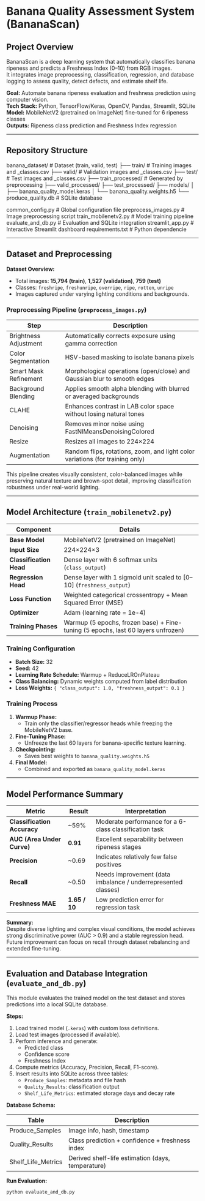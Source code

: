 # Banana Quality Assessment System (BananaScan)

## Project Overview
BananaScan is a deep learning system that automatically classifies banana ripeness and predicts a Freshness Index (0–10) from RGB images.  
It integrates image preprocessing, classification, regression, and database logging to assess quality, detect defects, and estimate shelf life.

**Goal:** Automate banana ripeness evaluation and freshness prediction using computer vision.  
**Tech Stack:** Python, TensorFlow/Keras, OpenCV, Pandas, Streamlit, SQLite  
**Model:** MobileNetV2 (pretrained on ImageNet) fine-tuned for 6 ripeness classes  
**Outputs:** Ripeness class prediction and Freshness Index regression  

---

## Repository Structure

banana_dataset/ # Dataset (train, valid, test)
├── train/ # Training images and _classes.csv
├── valid/ # Validation images and _classes.csv
├── test/ # Test images and _classes.csv
├── train_processed/ # Generated by preprocessing
├── valid_processed/
├── test_processed/
├── models/
│ ├── banana_quality_model.keras
│ └── banana_quality.weights.h5
└── produce_quality.db # SQLite database

common_config.py # Global configuration file
preprocess_images.py # Image preprocessing script
train_mobilenetv2.py # Model training pipeline
evaluate_and_db.py # Evaluation and SQLite integration
streamlit_app.py # Interactive Streamlit dashboard
requirements.txt # Python dependencie


---

## Dataset and Preprocessing

**Dataset Overview:**
- Total images: **15,794 (train)**, **1,527 (validation)**, **759 (test)**
- Classes: `freshripe`, `freshunripe`, `overripe`, `ripe`, `rotten`, `unripe`
- Images captured under varying lighting conditions and backgrounds.

### Preprocessing Pipeline (`preprocess_images.py`)

| Step | Description |
|------|--------------|
| Brightness Adjustment | Automatically corrects exposure using gamma correction |
| Color Segmentation | HSV-based masking to isolate banana pixels |
| Smart Mask Refinement | Morphological operations (open/close) and Gaussian blur to smooth edges |
| Background Blending | Applies smooth alpha blending with blurred or averaged backgrounds |
| CLAHE | Enhances contrast in LAB color space without losing natural tones |
| Denoising | Removes minor noise using FastNlMeansDenoisingColored |
| Resize | Resizes all images to 224×224 |
| Augmentation | Random flips, rotations, zoom, and light color variations (for training only) |

This pipeline creates visually consistent, color-balanced images while preserving natural texture and brown-spot detail, improving classification robustness under real-world lighting.

---

## Model Architecture (`train_mobilenetv2.py`)

| Component | Details |
|------------|----------|
| **Base Model** | MobileNetV2 (pretrained on ImageNet) |
| **Input Size** | 224×224×3 |
| **Classification Head** | Dense layer with 6 softmax units (`class_output`) |
| **Regression Head** | Dense layer with 1 sigmoid unit scaled to [0–10] (`freshness_output`) |
| **Loss Function** | Weighted categorical crossentropy + Mean Squared Error (MSE) |
| **Optimizer** | Adam (learning rate = 1e-4) |
| **Training Phases** | Warmup (5 epochs, frozen base) + Fine-tuning (5 epochs, last 60 layers unfrozen) |

### Training Configuration
- **Batch Size:** 32  
- **Seed:** 42  
- **Learning Rate Schedule:** Warmup + ReduceLROnPlateau  
- **Class Balancing:** Dynamic weights computed from label distribution  
- **Loss Weights:** `{ "class_output": 1.0, "freshness_output": 0.1 }`

### Training Process
1. **Warmup Phase:**  
   - Train only the classifier/regressor heads while freezing the MobileNetV2 base.
2. **Fine-Tuning Phase:**  
   - Unfreeze the last 60 layers for banana-specific texture learning.
3. **Checkpointing:**  
   - Saves best weights to `banana_quality.weights.h5`
4. **Final Model:**  
   - Combined and exported as `banana_quality_model.keras`

---

## Model Performance Summary

| Metric | Result | Interpretation |
|---------|---------|----------------|
| **Classification Accuracy** | ~59% | Moderate performance for a 6-class classification task |
| **AUC (Area Under Curve)** | **0.91** | Excellent separability between ripeness stages |
| **Precision** | ~0.69 | Indicates relatively few false positives |
| **Recall** | ~0.50 | Needs improvement (data imbalance / underrepresented classes) |
| **Freshness MAE** | **1.65 / 10** | Low prediction error for regression task |

**Summary:**  
Despite diverse lighting and complex visual conditions, the model achieves strong discriminative power (AUC > 0.9) and a stable regression head.  
Future improvement can focus on recall through dataset rebalancing and extended fine-tuning.

---

## Evaluation and Database Integration (`evaluate_and_db.py`)

This module evaluates the trained model on the test dataset and stores predictions into a local SQLite database.

**Steps:**
1. Load trained model (`.keras`) with custom loss definitions.
2. Load test images (processed if available).
3. Perform inference and generate:
   - Predicted class
   - Confidence score
   - Freshness Index
4. Compute metrics (Accuracy, Precision, Recall, F1-score).
5. Insert results into SQLite across three tables:
   - `Produce_Samples`: metadata and file hash
   - `Quality_Results`: classification output
   - `Shelf_Life_Metrics`: estimated storage days and decay rate

**Database Schema:**

| Table | Description |
|--------|-------------|
| Produce_Samples | Image info, hash, timestamp |
| Quality_Results | Class prediction + confidence + freshness index |
| Shelf_Life_Metrics | Derived shelf-life estimation (days, temperature) |

**Run Evaluation:**
```bash
python evaluate_and_db.py

